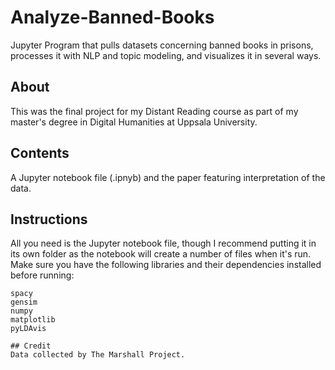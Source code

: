 # Analyze-Banned-Books
Jupyter Program that pulls datasets concerning banned books in prisons, processes it with NLP and topic modeling, and visualizes it in several ways.

## About
This was the final project for my Distant Reading course as part of my master's degree in Digital Humanities at Uppsala University.

## Contents
A Jupyter notebook file (.ipnyb) and the paper featuring interpretation of the data.

## Instructions

All you need is the Jupyter notebook file, though I recommend putting it in its own folder as the notebook will create a number of files when it's run.
Make sure you have the following libraries and their dependencies installed before running:
 ````pandas
spacy
gensim
numpy
matplotlib
pyLDAvis

## Credit
Data collected by The Marshall Project.
